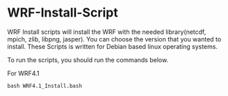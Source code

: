 # WRF-Install-Script


WRF Install scripts will install the WRF with the needed library(netcdf, mpich, zlib, libpng, jasper). You can choose the version that you wanted to install. These Scripts is written for Debian based linux operating systems.

To run the scripts, you should run the commands below.

For WRF4.1

```
bash WRF4.1_Install.bash
```

